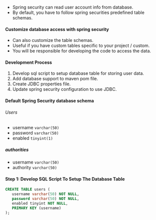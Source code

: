 - Spring security can read user account info from database.
- By default, you have to follow spring securities predefined table schemas.

#### Customize database access with spring security
- Can also customize the table schemas.
- Useful if you have custom tables specific to your project  / custom.
- You will be responsible for developing the code to access the data.
#### Development Process
1. Develop sql script to setup database table for storing user data.
2. Add database support to maven pom file.
3. Create JDBC properties file.
4. Update spring security configuration to use JDBC.
#### Default Spring Security database schema
###### Users
- username `varchar(50)`
- password `varchar(50)`
- enabled `tinyint(1)`
##### authorities
- username `varchar(50)`
- authority `varchar(50)`
#### Step 1: Develop SQL Script To Setup The Database Table
```sql
CREATE TABLE users (
   username varchar(50) NOT NULL,
   password varchar(50) NOT NULL,
   enabled tinyint NOT NULL,
   PRIMARY KEY (username)
);
```



